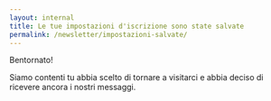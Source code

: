 ```yaml
---
layout: internal
title: Le tue impostazioni d'iscrizione sono state salvate
permalink: /newsletter/impostazioni-salvate/
---
```


Bentornato!

Siamo contenti tu abbia scelto di tornare a visitarci e abbia deciso di ricevere ancora i nostri messaggi.